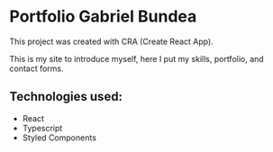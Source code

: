 # Portfolio Gabriel Bundea

This project was created with CRA (Create React App).

This is my site to introduce myself, here I put my skills, portfolio, and contact forms.


## Technologies used:
- React
- Typescript
- Styled Components

